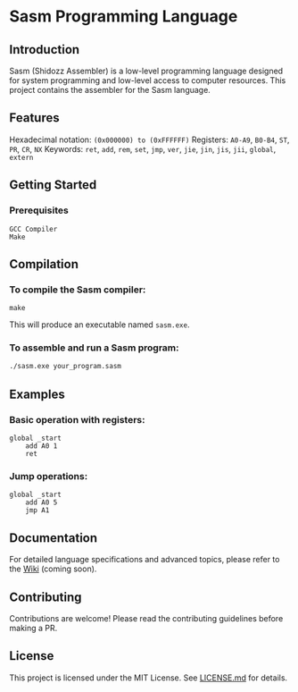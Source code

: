 # Sasm Programming Language

## Introduction
Sasm (Shidozz Assembler) is a low-level programming language designed for system programming and low-level access to computer resources. This project contains the assembler for the Sasm language.

## Features
Hexadecimal notation: `(0x000000) to (0xFFFFFF)`
Registers: `A0-A9`, `B0-B4`, `ST`, `PR`, `CR`, `NX`
Keywords: `ret`, `add`, `rem`, `set`, `jmp`, `ver`, `jie`, `jin`, `jis`, `jii`, `global`, `extern`
## Getting Started
### Prerequisites
```
GCC Compiler
Make
```
## Compilation
### To compile the Sasm compiler:
```
make
```
This will produce an executable named `sasm.exe`.

### To assemble and run a Sasm program:

```bash
./sasm.exe your_program.sasm
```
## Examples
### Basic operation with registers:
```
global _start
    add A0 1
    ret
```
### Jump operations:
```
global _start
    add A0 5
    jmp A1
```
## Documentation
For detailed language specifications and advanced topics, please refer to the [Wiki](#) (coming soon).

## Contributing
Contributions are welcome! Please read the contributing guidelines before making a PR.

## License
This project is licensed under the MIT License. See [LICENSE.md](LICENSE.md) for details.